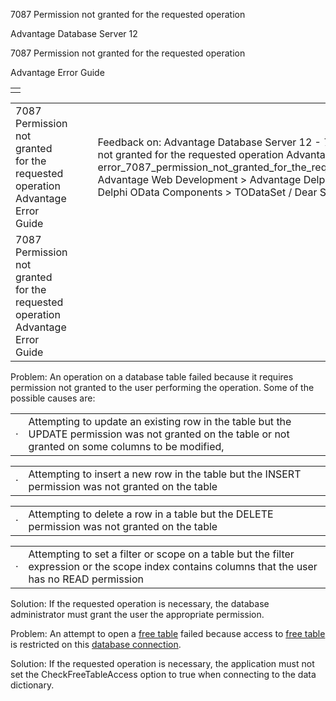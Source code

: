 7087 Permission not granted for the requested operation




Advantage Database Server 12  

7087 Permission not granted for the requested operation

Advantage Error Guide

|  |
| --- |
|  |

|  |  |  |  |  |
| --- | --- | --- | --- | --- |
| 7087 Permission not granted for the requested operation  Advantage Error Guide |  |  | Feedback on: Advantage Database Server 12 - 7087 Permission not granted for the requested operation Advantage Error Guide error\_7087\_permission\_not\_granted\_for\_the\_requested\_operation Advantage Web Development > Advantage Delphi OData Client > Delphi OData Components > TODataSet / Dear Support Staff, |  |
| 7087 Permission not granted for the requested operation  Advantage Error Guide |  |  |  |  |

Problem: An operation on a database table failed because it requires permission not granted to the user performing the operation. Some of the possible causes are:

|  |  |
| --- | --- |
| · | Attempting to update an existing row in the table but the UPDATE permission was not granted on the table or not granted on some columns to be modified, |

|  |  |
| --- | --- |
| · | Attempting to insert a new row in the table but the INSERT permission was not granted on the table |

|  |  |
| --- | --- |
| · | Attempting to delete a row in a table but the DELETE permission was not granted on the table |

|  |  |
| --- | --- |
| · | Attempting to set a filter or scope on a table but the filter expression or the scope index contains columns that the user has no READ permission |

Solution: If the requested operation is necessary, the database administrator must grant the user the appropriate permission.

Problem: An attempt to open a [free table](javascript:hhpopuplink.TextPopup(popid_1731427715,FontFace,-1,-1,-1,-1)) failed because access to [free table](javascript:hhpopuplink.TextPopup(popid_1731427715,FontFace,-1,-1,-1,-1)) is restricted on this [database connection](javascript:hhpopuplink.TextPopup(popid_465551922,FontFace,-1,-1,-1,-1)).

Solution: If the requested operation is necessary, the application must not set the CheckFreeTableAccess option to true when connecting to the data dictionary.